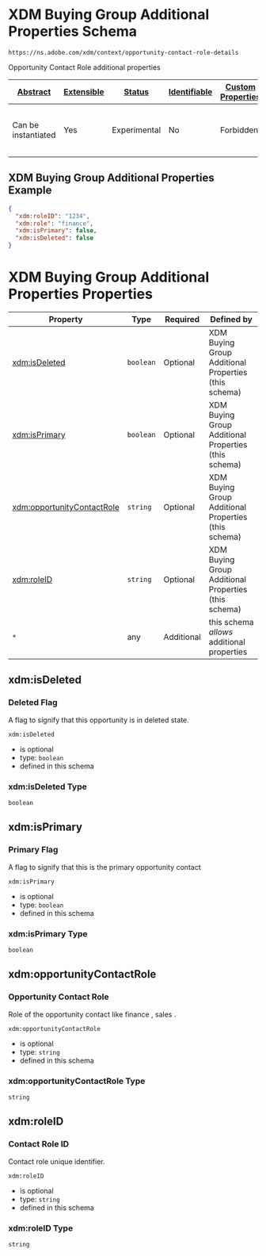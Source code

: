 
# XDM Buying Group Additional Properties Schema

```
https://ns.adobe.com/xdm/context/opportunity-contact-role-details
```

Opportunity Contact Role additional properties

| [Abstract](../../../abstract.md) | [Extensible](../../../extensions.md) | [Status](../../../status.md) | [Identifiable](../../../id.md) | [Custom Properties](../../../extensions.md) | [Additional Properties](../../../extensions.md) | Defined In |
|----------------------------------|--------------------------------------|------------------------------|--------------------------------|---------------------------------------------|-------------------------------------------------|------------|
| Can be instantiated | Yes | Experimental | No | Forbidden | Permitted | [fieldgroups/opportunity-contact-role/opportunity-contact-role-details.schema.json](fieldgroups/opportunity-contact-role/opportunity-contact-role-details.schema.json) |

## XDM Buying Group Additional Properties Example
```json
{
  "xdm:roleID": "1234",
  "xdm:role": "finance",
  "xdm:isPrimary": false,
  "xdm:isDeleted": false
}
```

# XDM Buying Group Additional Properties Properties

| Property | Type | Required | Defined by |
|----------|------|----------|------------|
| [xdm:isDeleted](#xdmisdeleted) | `boolean` | Optional | XDM Buying Group Additional Properties (this schema) |
| [xdm:isPrimary](#xdmisprimary) | `boolean` | Optional | XDM Buying Group Additional Properties (this schema) |
| [xdm:opportunityContactRole](#xdmopportunitycontactrole) | `string` | Optional | XDM Buying Group Additional Properties (this schema) |
| [xdm:roleID](#xdmroleid) | `string` | Optional | XDM Buying Group Additional Properties (this schema) |
| `*` | any | Additional | this schema *allows* additional properties |

## xdm:isDeleted
### Deleted Flag

A flag to signify that this opportunity is in deleted state.

`xdm:isDeleted`
* is optional
* type: `boolean`
* defined in this schema

### xdm:isDeleted Type


`boolean`





## xdm:isPrimary
### Primary Flag

A flag to signify that this is the primary opportunity contact

`xdm:isPrimary`
* is optional
* type: `boolean`
* defined in this schema

### xdm:isPrimary Type


`boolean`





## xdm:opportunityContactRole
### Opportunity Contact Role

Role of the opportunity contact like finance , sales .

`xdm:opportunityContactRole`
* is optional
* type: `string`
* defined in this schema

### xdm:opportunityContactRole Type


`string`






## xdm:roleID
### Contact Role ID

Contact role unique identifier.

`xdm:roleID`
* is optional
* type: `string`
* defined in this schema

### xdm:roleID Type


`string`





